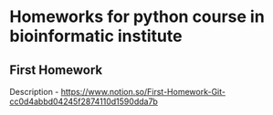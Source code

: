 # Homeworks for python course in bioinformatic institute

## First Homework

Description - https://www.notion.so/First-Homework-Git-cc0d4abbd04245f2874110d1590dda7b

